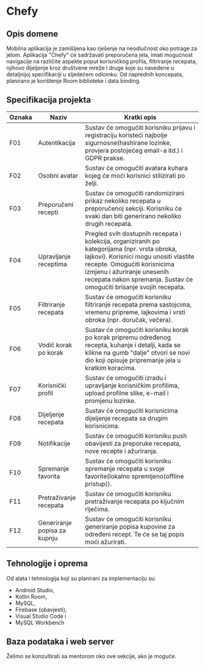 # Chefy

## Opis domene
Mobilna aplikacija je zamišljena kao rješenje na neodlučnost oko potrage za jelom. Aplikacija "Chefy" će sadržavati preporučena jela, imati mogućnost navigacije na različite aspekte poput korisničkog profila, filtriranje recepata, njihovo dijeljenje kroz društvene mreže i druge koje su navedene u detaljnijoj specifikaciji u sljedećem odlomku.  Od  naprednih koncepata, planirano je korištenje Room biblioteke i data binding.

## Specifikacija projekta

Oznaka | Naziv | Kratki opis
------ | ----- | -----------
F01 | Autentikacija | Sustav će omogućiti korisniku prijavu i registraciju koristeći najbolje sigurnosne(hashirane lozinke, provjera postojećeg email-a itd.) i GDPR prakse.
F02 | Osobni avatar | Sustav će omogućiti avatara kuhara kojeg će moći korisnici stilizirati po želji.
F03 | Preporučeni recepti | Sustav će omogućiti randomizirani prikaz nekoliko recepata u preporučenoj sekciji. Korisniku će svaki dan biti generirano nekoliko drugih recepata.
F04 | Upravljanje receptima | Pregled svih dostupnih recepata i kolekcija, organiziranih po kategorijama (npr. vrsta obroka, lajkovi). Korisnici mogu unositi vlastite recepte. Omogućiti korisnicima izmjenu i ažuriranje unesenih recepata nakon spremanja. Sustav će omogućiti brisanje svojih recepata.
F05 | Filtriranje recepata | Sustav će omogućiti korisniku filtriranje recepata prema sastojcima, vremenu pripreme, lajkovima i vrsti obroka (npr. doručak, večera).
F06 | Vodič korak po korak | Sustav će omogućiti korisniku korak po korak pripremu određenog recepta, kuhanje i detalji, kada se klikne na gumb "dalje" otvori se novi dio koji opisuje pripremanje jela u kratkim koracima.
F07 | Korisnički profil | Sustav će omogućiti izradu i upravljanje korisničkim profilima, upload profilne slike, e-mail i promjenu lozinke.
F08 | Dijeljenje recepata | Sustav će omogućiti korisnicima dijeljenje recepata sa drugim korisnicima.
F09 | Notifikacije | Sustav će omogućiti korisniku push obavijesti za preporuke recepata, nove recepte i ažuriranja.
F10 | Spremanje favorita | Sustav će omogućiti korisniku spremanje recepata u svoje favorite(lokalno spremljeno(offline pristup)).
F11 | Pretraživanje recepata | Sustav će omogućiti korisniku pretraživanje recepata po ključnim riječima.
F12 | Generiranje popisa za kupnju | Sustav će omogućiti korisniku generiranje popisa kupovine za određeni recept. Te će se taj popis moći ažurirati.

## Tehnologije i oprema
Od alata i tehnologija koji su planirani za implementaciju su: 
 - Android Studio,
 - Kotlin Room,
 - MySQL,
 - Firebase (obavjesti),
 - Visual Studio Code i
 - MySQL Workbench

## Baza podataka i web server
Želimo se konzultirati sa mentorom oko ove sekcije, ako je moguće.
